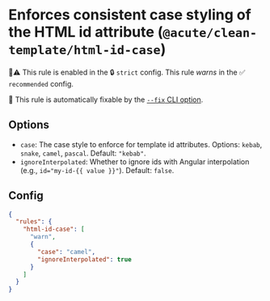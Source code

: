 # Enforces consistent case styling of the HTML id attribute (`@acute/clean-template/html-id-case`)

💼⚠️ This rule is enabled in the 🔒 `strict` config. This rule _warns_ in the ✅ `recommended` config.

🔧 This rule is automatically fixable by the [`--fix` CLI option](https://eslint.org/docs/latest/user-guide/command-line-interface#--fix).

<!-- end auto-generated rule header -->

## Options

- `case`: The case style to enforce for template id attributes. Options: `kebab`, `snake`, `camel`, `pascal`. Default: `"kebab"`.
- `ignoreInterpolated`: Whether to ignore ids with Angular interpolation (e.g., `id="my-id-{{ value }}"`). Default: `false`.

## Config

```json
{
  "rules": {
    "html-id-case": [
      "warn",
      {
        "case": "camel",
        "ignoreInterpolated": true
      }
    ]
  }
}
```
